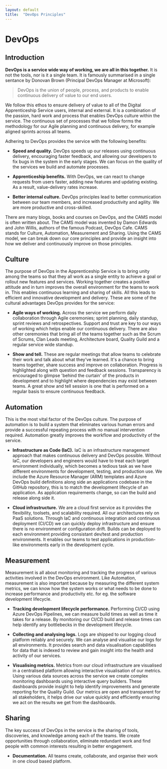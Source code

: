 ```yaml
---
layout: default
title:  "DevOps Principles"
---
```


# DevOps

## Introduction

**DevOps is a service wide way of working, we are all in this together.** It is not the tools, nor is it a single team. It is famously summarised in a single sentance by Donovan Brown (Principal DevOps Manager at Microsoft):

> DevOps is the union of people, process, and products to enable continuous delivery of value to our end users.

We follow this ethos to ensure delivery of value to all of the Digital Apprenticeship Service users, internal and external. It is a combination of the passion, hard work and process that enables DevOps culture within the service. The continuous set of processes that we follow forms the methodology for our Agile planning and continuous delivery, for example aligned sprints across all teams.

Adhering to DevOps provides the service with the following benefits:

- **Speed and quality.** DevOps speeds up our releases using continuous delivery, encouraging faster feedback, and allowing our developers to fix bugs in the system in the early stages. We can focus on the quality of the services we build and automate processes.

- **Apprenticeship benefits.** With DevOps, we can react to change requests from users faster, adding new features and updating existing. As a result, value-delivery rates increase.

- **Better internal culture.** DevOps principles lead to better communication between our team members, and increased productivity and agility. We are more productive and cross-skilled.

There are many blogs, books and courses on DevOps, and the CAMS model is often written about. The CAMS model was invented by Damon Edwards and John Willis, authors of the famous Podcast, DevOps Cafe. CAMS stands for Culture, Automation, Measurement and Sharing. Using the CAMS model, we can break down our core principles and provide an insight into how we deliver and continuously improve on those principles.

## Culture

The purpose of DevOps in the Apprenticeship Service is to bring unity among the teams so that they all work as a single entity to achieve a goal or rollout new features and services. Working together creates a positive attitude and in turn improves the overall environment for the teams to work in. This enables continuous learning and sharing of skills. All this leads to efficient and innovative development and delivery. These are some of the cultural advantages DevOps provides for the service:

- **Agile ways of working.** Across the service we perform daily collaboration through Agile ceremonies; sprint planning, daily standup, sprint reviews and retrospectives. Support and trust are key to our ways of working which helps enable our continuous delivery. There are also other ceremonies that bring all of the teams together such as the Scrum of Scrums, Clan Leads meeting, Architecture board, Quality Guild and a regular service wide standup.

- **Show and tell.** These are regular meetings that allow teams to celebrate their work and talk about what they’ve learned. It's a chance to bring teams together, share success and improve on collaboration. Progress is highlighted along with question and feedback sessions. Transparency is encouraged to glimpse 'behind the curtain' of the products in development and to highlight where dependencies may exist between teams. A great show and tell session is one that is performed on a regular basis to ensure continuous feedback.

## Automation

This is the most vital factor of the DevOps culture. The purpose of automation is to build a system that eliminates various human errors and provide a successful repeating process with no manual intervention required. Automation greatly improves the workflow and productivity of the service. 

- **Infrastructure as Code (IaC).** IaC is an infrastructure management approach that makes continuous delivery and DevOps possible. Without IaC, our developers and engineers would have to treat each target environment individually, which becomes a tedious task as we have different environments for development, testing, and production use. We include the Azure Resource Manager (ARM) templates and Azure DevOps build definitions along side an applications codebase in the GitHub repository, this is to match the development lifecycle of an application. As application requirements change, so can the build and release along side it. 

- **Cloud infrastructure.** We are a cloud first service as it provides the flexibility, toolsets, and scalability required. All our architectures rely on PaaS solutions. Through IaC and continuous integration and continuous deployment (CI/CD) we can quickly deploy infrastructure and ensure there is no environment or configuration drift. Builds can be deployed to each environment providing consistant dev/test and production environments. It enables our teams to test applications in production-like environments early in the development cycle.

## Measurement

Measurement is all about monitoring and tracking the progress of various activities involved in the DevOps environment. Like Automation, measurement is also important because by measuring the different system metrics, we can know how the system works or what needs to be done to increase performance and productivity etc. for eg. the software development lifecycle.

- **Tracking development lifecycle performance.** Performing CI/CD using Azure DevOps Pipelines, we can measure build times as well as time it takes for a release. By monitoring our CI/CD build and release times can help identify any bottlebecks in the development lifecycle. 

- **Collecting and analysing logs.** Logs are shipped to our logging cloud platform reliably and securely. We can analyse and visualise our logs for all environments. It provides search and data visualisation capabilities for data that is indexed to review and gain insight into the health and activity of our services.

- **Visualising metrics.** Metrics from our cloud infrastructure are visualised in a centralised platform allowing interactive visualisation of our metrics. Using various data sources across the service we create complex monitoring dashboards using interactive query builders. These dashboards provide insight to help identify improvements and generate reporting for the Quality Guild. Our metrics are open and transparent for all stakeholders, it helps drive our value quickly and efficiently ensuring we act on the results we get from the dashboards.

## Sharing

The key success of DevOps in the service is the sharing of tools, discoveries, and knowledge among each of the teams. We create opportunities through collaboration, eliminate redundant work and find people with common interests resulting in better engagement. 

- **Documentation.** All teams create, collaborate, and organise their work in one cloud based platform. 
